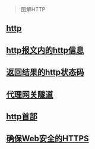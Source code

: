 > 图解HTTP
## [http](http.md)
## [http报文内的http信息](http报文内的http信息.md)
## [返回结果的http状态码](返回结果的http状态码.md)
## [代理网关隧道](代理网关隧道.md)
## [http首部](http首部)
## [确保Web安全的HTTPS](确保Web安全的HTTPS.md)